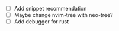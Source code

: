 - [ ] Add snippet recommendation
- [ ] Maybe change nvim-tree with neo-tree?
- [ ] Add debugger for rust
